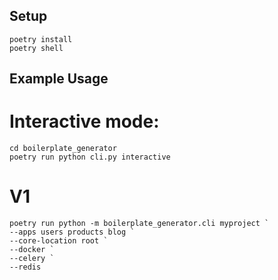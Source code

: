 ## Setup

```
poetry install
poetry shell
```

## Example Usage

# Interactive mode:

```
cd boilerplate_generator
poetry run python cli.py interactive
```

# V1

```
poetry run python -m boilerplate_generator.cli myproject `
--apps users products blog `
--core-location root `
--docker `
--celery `
--redis
```
